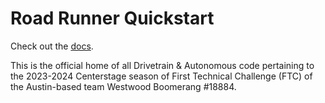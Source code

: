 # Road Runner Quickstart

Check out the [docs](https://rr.brott.dev/docs/v1-0/tuning/).

This is the official home of all Drivetrain & Autonomous code pertaining to the 2023-2024 Centerstage
season of First Technical Challenge (FTC) of the Austin-based team Westwood Boomerang #18884.